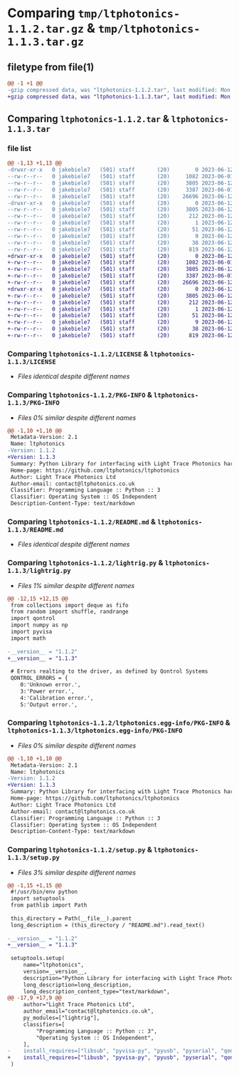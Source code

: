 # Comparing `tmp/ltphotonics-1.1.2.tar.gz` & `tmp/ltphotonics-1.1.3.tar.gz`

## filetype from file(1)

```diff
@@ -1 +1 @@
-gzip compressed data, was "ltphotonics-1.1.2.tar", last modified: Mon Jun 12 15:48:45 2023, max compression
+gzip compressed data, was "ltphotonics-1.1.3.tar", last modified: Mon Jun 12 15:55:35 2023, max compression
```

## Comparing `ltphotonics-1.1.2.tar` & `ltphotonics-1.1.3.tar`

### file list

```diff
@@ -1,13 +1,13 @@
-drwxr-xr-x   0 jakebiele7   (501) staff       (20)        0 2023-06-12 15:48:45.019837 ltphotonics-1.1.2/
--rw-r--r--   0 jakebiele7   (501) staff       (20)     1082 2023-06-01 09:27:52.000000 ltphotonics-1.1.2/LICENSE
--rw-r--r--   0 jakebiele7   (501) staff       (20)     3805 2023-06-12 15:48:45.019123 ltphotonics-1.1.2/PKG-INFO
--rw-r--r--   0 jakebiele7   (501) staff       (20)     3387 2023-06-07 16:50:39.000000 ltphotonics-1.1.2/README.md
--rw-r--r--   0 jakebiele7   (501) staff       (20)    26696 2023-06-12 15:39:39.000000 ltphotonics-1.1.2/lightrig.py
-drwxr-xr-x   0 jakebiele7   (501) staff       (20)        0 2023-06-12 15:48:45.018258 ltphotonics-1.1.2/ltphotonics.egg-info/
--rw-r--r--   0 jakebiele7   (501) staff       (20)     3805 2023-06-12 15:48:44.000000 ltphotonics-1.1.2/ltphotonics.egg-info/PKG-INFO
--rw-r--r--   0 jakebiele7   (501) staff       (20)      212 2023-06-12 15:48:44.000000 ltphotonics-1.1.2/ltphotonics.egg-info/SOURCES.txt
--rw-r--r--   0 jakebiele7   (501) staff       (20)        1 2023-06-12 15:48:44.000000 ltphotonics-1.1.2/ltphotonics.egg-info/dependency_links.txt
--rw-r--r--   0 jakebiele7   (501) staff       (20)       51 2023-06-12 15:48:44.000000 ltphotonics-1.1.2/ltphotonics.egg-info/requires.txt
--rw-r--r--   0 jakebiele7   (501) staff       (20)        9 2023-06-12 15:48:44.000000 ltphotonics-1.1.2/ltphotonics.egg-info/top_level.txt
--rw-r--r--   0 jakebiele7   (501) staff       (20)       38 2023-06-12 15:48:45.020021 ltphotonics-1.1.2/setup.cfg
--rw-r--r--   0 jakebiele7   (501) staff       (20)      819 2023-06-12 15:48:17.000000 ltphotonics-1.1.2/setup.py
+drwxr-xr-x   0 jakebiele7   (501) staff       (20)        0 2023-06-12 15:55:35.205399 ltphotonics-1.1.3/
+-rw-r--r--   0 jakebiele7   (501) staff       (20)     1082 2023-06-01 09:27:52.000000 ltphotonics-1.1.3/LICENSE
+-rw-r--r--   0 jakebiele7   (501) staff       (20)     3805 2023-06-12 15:55:35.204441 ltphotonics-1.1.3/PKG-INFO
+-rw-r--r--   0 jakebiele7   (501) staff       (20)     3387 2023-06-07 16:50:39.000000 ltphotonics-1.1.3/README.md
+-rw-r--r--   0 jakebiele7   (501) staff       (20)    26696 2023-06-12 15:54:54.000000 ltphotonics-1.1.3/lightrig.py
+drwxr-xr-x   0 jakebiele7   (501) staff       (20)        0 2023-06-12 15:55:35.203745 ltphotonics-1.1.3/ltphotonics.egg-info/
+-rw-r--r--   0 jakebiele7   (501) staff       (20)     3805 2023-06-12 15:55:35.000000 ltphotonics-1.1.3/ltphotonics.egg-info/PKG-INFO
+-rw-r--r--   0 jakebiele7   (501) staff       (20)      212 2023-06-12 15:55:35.000000 ltphotonics-1.1.3/ltphotonics.egg-info/SOURCES.txt
+-rw-r--r--   0 jakebiele7   (501) staff       (20)        1 2023-06-12 15:55:35.000000 ltphotonics-1.1.3/ltphotonics.egg-info/dependency_links.txt
+-rw-r--r--   0 jakebiele7   (501) staff       (20)       51 2023-06-12 15:55:35.000000 ltphotonics-1.1.3/ltphotonics.egg-info/requires.txt
+-rw-r--r--   0 jakebiele7   (501) staff       (20)        9 2023-06-12 15:55:35.000000 ltphotonics-1.1.3/ltphotonics.egg-info/top_level.txt
+-rw-r--r--   0 jakebiele7   (501) staff       (20)       38 2023-06-12 15:55:35.205659 ltphotonics-1.1.3/setup.cfg
+-rw-r--r--   0 jakebiele7   (501) staff       (20)      819 2023-06-12 15:55:23.000000 ltphotonics-1.1.3/setup.py
```

### Comparing `ltphotonics-1.1.2/LICENSE` & `ltphotonics-1.1.3/LICENSE`

 * *Files identical despite different names*

### Comparing `ltphotonics-1.1.2/PKG-INFO` & `ltphotonics-1.1.3/PKG-INFO`

 * *Files 0% similar despite different names*

```diff
@@ -1,10 +1,10 @@
 Metadata-Version: 2.1
 Name: ltphotonics
-Version: 1.1.2
+Version: 1.1.3
 Summary: Python Library for interfacing with Light Trace Photonics hardware.
 Home-page: https://github.com/ltphotonics/ltphotonics
 Author: Light Trace Photonics Ltd
 Author-email: contact@ltphotonics.co.uk
 Classifier: Programming Language :: Python :: 3
 Classifier: Operating System :: OS Independent
 Description-Content-Type: text/markdown
```

### Comparing `ltphotonics-1.1.2/README.md` & `ltphotonics-1.1.3/README.md`

 * *Files identical despite different names*

### Comparing `ltphotonics-1.1.2/lightrig.py` & `ltphotonics-1.1.3/lightrig.py`

 * *Files 1% similar despite different names*

```diff
@@ -12,15 +12,15 @@
 from collections import deque as fifo
 from random import shuffle, randrange
 import qontrol
 import numpy as np
 import pyvisa
 import math
 
-__version__ = "1.1.2"
+__version__ = "1.1.3"
 
 # Errors realting to the driver, as defined by Qontrol Systems
 QONTROL_ERRORS = {
 	0:'Unknown error.',
 	3:'Power error.',
 	4:'Calibration error.',
 	5:'Output error.',
```

### Comparing `ltphotonics-1.1.2/ltphotonics.egg-info/PKG-INFO` & `ltphotonics-1.1.3/ltphotonics.egg-info/PKG-INFO`

 * *Files 0% similar despite different names*

```diff
@@ -1,10 +1,10 @@
 Metadata-Version: 2.1
 Name: ltphotonics
-Version: 1.1.2
+Version: 1.1.3
 Summary: Python Library for interfacing with Light Trace Photonics hardware.
 Home-page: https://github.com/ltphotonics/ltphotonics
 Author: Light Trace Photonics Ltd
 Author-email: contact@ltphotonics.co.uk
 Classifier: Programming Language :: Python :: 3
 Classifier: Operating System :: OS Independent
 Description-Content-Type: text/markdown
```

### Comparing `ltphotonics-1.1.2/setup.py` & `ltphotonics-1.1.3/setup.py`

 * *Files 3% similar despite different names*

```diff
@@ -1,15 +1,15 @@
 #!/usr/bin/env python
 import setuptools
 from pathlib import Path
 
 this_directory = Path(__file__).parent
 long_description = (this_directory / "README.md").read_text()
 
-__version__ = "1.1.2"
+__version__ = "1.1.3"
 
 setuptools.setup(
     name="ltphotonics",
     version=__version__,
     description="Python Library for interfacing with Light Trace Photonics hardware.",
     long_description=long_description,
     long_description_content_type="text/markdown",
@@ -17,9 +17,9 @@
     author="Light Trace Photonics Ltd",
     author_email="contact@ltphotonics.co.uk",
     py_modules=["lightrig"],
     classifiers=[
         "Programming Language :: Python :: 3",
         "Operating System :: OS Independent",
     ],
-    install_requires=["libsub", "pyvisa-py", "pyusb", "pyserial", "qontrol", "numpy", "math"],
+    install_requires=["libusb", "pyvisa-py", "pyusb", "pyserial", "qontrol", "numpy", "math"],
 )
```

